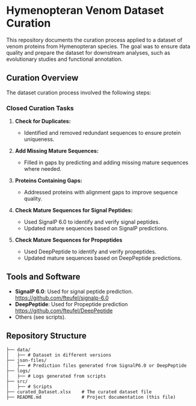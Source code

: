 # Hymenopteran Venom Dataset Curation

This repository documents the curation process applied to a dataset of venom proteins from Hymenopteran species. The goal was to ensure data quality and prepare the dataset for downstream analyses, such as evolutionary studies and functional annotation.

## Curation Overview

The dataset curation process involved the following steps:

### **Closed Curation Tasks**
1. **Check for Duplicates:**
   - Identified and removed redundant sequences to ensure protein uniqueness.

2. **Add Missing Mature Sequences:**
   - Filled in gaps by predicting and adding missing mature sequences where needed.

3. **Proteins Containing Gaps:**
   - Addressed proteins with alignment gaps to improve sequence quality.

4. **Check Mature Sequences for Signal Peptides:**
   - Used SignalP 6.0 to identify and verify signal peptides.
   - Updated mature sequences based on SignalP predictions.

5. **Check Mature Sequences for Propeptides**
   - Used DeepPeptide to identify and verify propeptides.
   - Updated mature sequences based on DeepPeptide predictions.

## Tools and Software
- **SignalP 6.0**: Used for signal peptide prediction.
   https://github.com/fteufel/signalp-6.0
- **DeepPeptide**: Used for Propeptide prediction
   https://github.com/fteufel/DeepPeptide
- Others (see scripts).

## Repository Structure
```
├── data/
│   ├── # Dataset in different versions
├── json-files/
│   ├── # Prediction files generated from SignalP6.0 or DeepPeptide
├── logs/
│   ├── # Logs generated from scripts
├── src/
│   ├── # Scripts
├── curated_Dataset.xlsx    # The curated dataset file
├── README.md               # Project documentation (this file)
```
